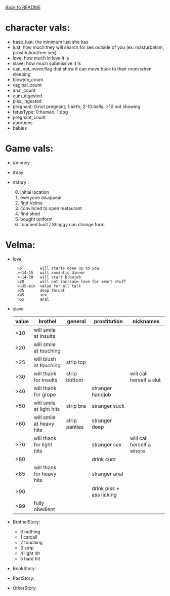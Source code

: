 [Back to README](README.md)

# character vals:
- base_lust: the minimum lust she has
- lust: how much they will search for sex outside of you (ex: masturbation, prostitution/free sex)
- love: how much in love it is
- slave: how much submissive it is
- can_not_move:flag that show if can move back to their room when sleeping
- blowjob_count
- vaginal_count
- anal_count
- cum_ingested
- piss_ingested
- pregnant: 0:not pregnant; 1:birth; 2-10:belly; >10:not showing
- fetusType: 0:human, 1:dog
- pregnant_count
- abortions
- babies

# Game vals:
- #money
- #day
- #story :

    0. initial location
    1. everyone disappear
    2. find Velma
    3. convinced to open restaurant
    4. find shed
    5. bought uniform
    6. touched bust / Shaggy can change form

# Velma:
- love

        >5        will starts open up to you
        >~14-15   will romantic dinner
        >~14-20   will start blowjob
        >20       will not increase love for smart stuff
        >~35-min  value for all talk
        >35       deep throat
        >45       sex
        >55       anal
- slave

    | value | brothel                  | general          | prostitution             | nicknames                 |
    | ----- | ------------------------ | ---------------- | ------------------------ | ------------------------- |
    | >10   | will smile at insults    |                  |                          |                           |
    | >20   | will smile at touching   |                  |                          |                           |
    | >25   | will blush at touching   | strip top        |                          |                           |
    | >30   | will thank for insults   | strip bottom     |                          | will call herself a slut  |
    | >40   | will thank for grope     |                  | stranger handjob         |                           |
    | >50   | will smile at light hits | strip bra        | stranger suck            |                           |
    | >60   | will smile at heavy hits | strip panties    | stranger deep            |                           |
    | >70   | will thank for light hits|                  | stranger sex             | will call herself a whore |
    | >80   |                          |                  | drink cum                |                           |
    | >85   | will thank for heavy hits|                  | stranger anal            |                           |
    | >90   |                          |                  | drink piss + ass licking |                           |
    | >99   | fully obedient
- BrothelStory:
    * 0 nothing
    * 1 catcall
    * 2 touching
    * 3 strip
    * 4 light hit
    * 5 hard hit
- BookStory:
- PastStory:
- OtherStory:
